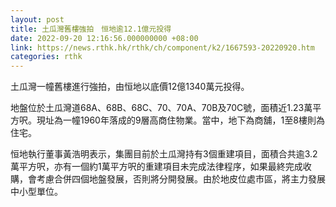 ```yaml
---
layout: post
title: 土瓜灣舊樓強拍　恒地逾12.1億元投得
date: 2022-09-20 12:16:56.000000000 +08:00
link: https://news.rthk.hk/rthk/ch/component/k2/1667593-20220920.htm
categories: rthk
---
```


土瓜灣一幢舊樓進行強拍，由恒地以底價12億1340萬元投得。

地盤位於土瓜灣道68A、68B、68C、70、70A、70B及70C號，面積近1.23萬平方呎。現址為一幢1960年落成的9層高商住物業。當中，地下為商舖，1至8樓則為住宅。

恒地執行董事黃浩明表示，集團目前於土瓜灣持有3個重建項目，面積合共逾3.2萬平方呎，亦有一個約1萬平方呎的重建項目未完成法律程序，如果最終完成收購，會考慮合併四個地盤發展，否則將分開發展。由於地皮位處市區，將主力發展中小型單位。
